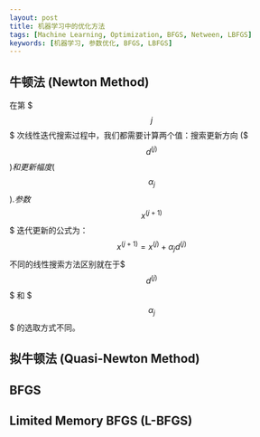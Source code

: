 ```yaml
---
layout: post
title: 机器学习中的优化方法
tags: [Machine Learning, Optimization, BFGS, Netween, LBFGS]
keywords: [机器学习, 参数优化, BFGS, LBFGS]
---
```


牛顿法 (Newton Method)
-----------------------

在第 $$$j$$$ 次线性迭代搜索过程中，我们都需要计算两个值：搜索更新方向
($$$ d^{(j)} $$$)和更新幅度 ($$$ \alpha_j $$$). 参数$$$ x^{(j+1)} $$$
迭代更新的公式为：
$$
x^{(j+1)} = x^{(j)} + \alpha_j d^{(j)}
$$
不同的线性搜索方法区别就在于$$$ d^{(j)} $$$ 和 $$$ \alpha_j $$$ 的选取方式不同。


拟牛顿法 (Quasi-Newton Method)
--------------------------------

BFGS
-----


Limited Memory BFGS (L-BFGS)
---------------------------
